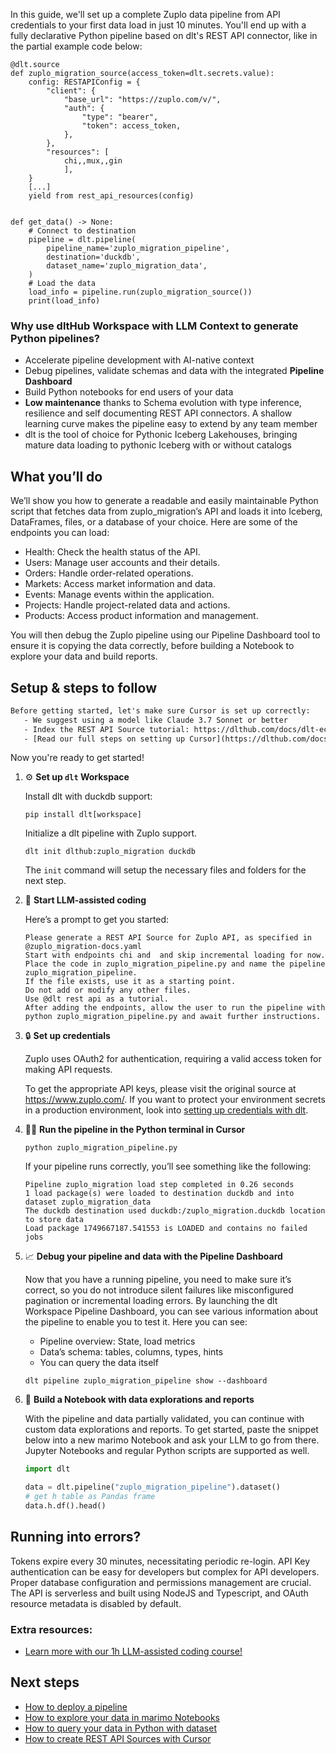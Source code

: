 In this guide, we'll set up a complete Zuplo data pipeline from API credentials to your first data load in just 10 minutes. You'll end up with a fully declarative Python pipeline based on dlt's REST API connector, like in the partial example code below:

```python-outcome
@dlt.source
def zuplo_migration_source(access_token=dlt.secrets.value):
    config: RESTAPIConfig = {
        "client": {
            "base_url": "https://zuplo.com/v/",
            "auth": {
                "type": "bearer",
                "token": access_token,
            },
        },
        "resources": [
            chi,,mux,,gin
            ],
    }
    [...]
    yield from rest_api_resources(config)


def get_data() -> None:
    # Connect to destination
    pipeline = dlt.pipeline(
        pipeline_name='zuplo_migration_pipeline',
        destination='duckdb',
        dataset_name='zuplo_migration_data', 
    )
    # Load the data
    load_info = pipeline.run(zuplo_migration_source())
    print(load_info) 
```

### Why use dltHub Workspace with LLM Context to generate Python pipelines?

- Accelerate pipeline development with AI-native context
- Debug pipelines, validate schemas and data with the integrated **Pipeline Dashboard**
- Build Python notebooks for end users of your data
- **Low maintenance** thanks to Schema evolution with type inference, resilience and self documenting REST API connectors. A shallow learning curve makes the pipeline easy to extend by any team member
- dlt is the tool of choice for Pythonic Iceberg Lakehouses, bringing mature data loading to pythonic Iceberg with or without catalogs

## What you’ll do

We’ll show you how to generate a readable and easily maintainable Python script that fetches data from zuplo_migration’s API and loads it into Iceberg, DataFrames, files, or a database of your choice. Here are some of the endpoints you can load:

- Health: Check the health status of the API.
- Users: Manage user accounts and their details.
- Orders: Handle order-related operations.
- Markets: Access market information and data.
- Events: Manage events within the application.
- Projects: Handle project-related data and actions.
- Products: Access product information and management.

You will then debug the Zuplo pipeline using our Pipeline Dashboard tool to ensure it is copying the data correctly, before building a Notebook to explore your data and build reports.

## Setup & steps to follow

```default
Before getting started, let's make sure Cursor is set up correctly:
   - We suggest using a model like Claude 3.7 Sonnet or better
   - Index the REST API Source tutorial: https://dlthub.com/docs/dlt-ecosystem/verified-sources/rest_api/ and add it to context as **@dlt rest api**
   - [Read our full steps on setting up Cursor](https://dlthub.com/docs/dlt-ecosystem/llm-tooling/cursor-restapi#23-configuring-cursor-with-documentation)
```

Now you're ready to get started!

1. ⚙️ **Set up `dlt` Workspace**
    
    Install dlt with duckdb support:
    ```shell
    pip install dlt[workspace]
    ```

    Initialize a dlt pipeline with Zuplo support.
    ```shell
    dlt init dlthub:zuplo_migration duckdb
    ```

    The `init` command will setup the necessary files and folders for the next step.
    
2. 🤠 **Start LLM-assisted coding**
    
    Here’s a prompt to get you started:
    
    ```prompt
    Please generate a REST API Source for Zuplo API, as specified in @zuplo_migration-docs.yaml 
    Start with endpoints chi and  and skip incremental loading for now. 
    Place the code in zuplo_migration_pipeline.py and name the pipeline zuplo_migration_pipeline. 
    If the file exists, use it as a starting point. 
    Do not add or modify any other files. 
    Use @dlt rest api as a tutorial. 
    After adding the endpoints, allow the user to run the pipeline with python zuplo_migration_pipeline.py and await further instructions.
    ```

    
3. 🔒 **Set up credentials** 
    
    Zuplo uses OAuth2 for authentication, requiring a valid access token for making API requests.
    
    To get the appropriate API keys, please visit the original source at https://www.zuplo.com/.
    If you want to protect your environment secrets in a production environment, look into [setting up credentials with dlt](https://dlthub.com/docs/walkthroughs/add_credentials).
    
4. 🏃‍♀️ **Run the pipeline in the Python terminal in Cursor**
    
    ```shell
    python zuplo_migration_pipeline.py
    ```
    
    If your pipeline runs correctly, you’ll see something like the following:
    
    ```shell
    Pipeline zuplo_migration load step completed in 0.26 seconds
    1 load package(s) were loaded to destination duckdb and into dataset zuplo_migration_data
    The duckdb destination used duckdb:/zuplo_migration.duckdb location to store data
    Load package 1749667187.541553 is LOADED and contains no failed jobs
    ```
    
5. 📈 **Debug your pipeline and data with the Pipeline Dashboard**

    Now that you have a running pipeline, you need to make sure it’s correct, so you do not introduce silent failures like misconfigured pagination or incremental loading errors. By launching the dlt Workspace Pipeline Dashboard, you can see various information about the pipeline to enable you to test it. Here you can see:
    - Pipeline overview: State, load metrics
    - Data’s schema: tables, columns, types, hints
    - You can query the data itself
    
    ```shell
    dlt pipeline zuplo_migration_pipeline show --dashboard
    ```
    
6. 🐍 **Build a Notebook with data explorations and reports**

    With the pipeline and data partially validated, you can continue with custom data explorations and reports. To get started, paste the snippet below into a new marimo Notebook and ask your LLM to go from there. Jupyter Notebooks and regular Python scripts are supported as well.

    
    ```python
    import dlt

   data = dlt.pipeline("zuplo_migration_pipeline").dataset()
   # get h table as Pandas frame
   data.h.df().head()
    ```

## Running into errors?

Tokens expire every 30 minutes, necessitating periodic re-login. API Key authentication can be easy for developers but complex for API developers. Proper database configuration and permissions management are crucial. The API is serverless and built using NodeJS and Typescript, and OAuth resource metadata is disabled by default.

### Extra resources:

- [Learn more with our 1h LLM-assisted coding course!](https://www.youtube.com/watch?v=GGid70rnJuM)

## Next steps

- [How to deploy a pipeline](https://dlthub.com/docs/walkthroughs/deploy-a-pipeline)
- [How to explore your data in marimo Notebooks](https://dlthub.com/docs/general-usage/dataset-access/marimo)
- [How to query your data in Python with dataset](https://dlthub.com/docs/general-usage/dataset-access/dataset)
- [How to create REST API Sources with Cursor](https://dlthub.com/docs/dlt-ecosystem/llm-tooling/cursor-restapi)